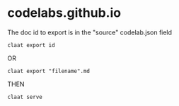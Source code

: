 ﻿# codelabs.github.io

The doc id to export is in the "source" codelab.json field
 
`claat export id`

OR


`claat export "filename".md`


THEN

`claat serve`
